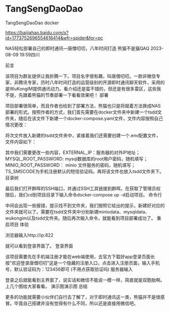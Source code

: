 # TangSengDaoDao
TangSengDaoDao docker 

https://baijiahao.baidu.com/s?id=1773752696554616414&wfr=spider&for=pc

NAS轻松部署自己的即时通讯—唐僧叨叨，八年时间打造
熊猫不是猫QAQ
2023-08-09 19:59四川
  

前言

该项目为群友提供让我折腾一下。项目名字很有趣，叫唐僧叨叨。一款非微信专家，非腾讯专家，历时八年时间打造的运营级别的开源即时通讯聊天软件，采用的是WuKongIM提供通讯动力。看介绍还是蛮不错的，但还是有很多雷区，这些我不提，先跟着熊猫的节奏部署一下看看效果吧！
部署

项目部署很简单，而且作者也给到了部署方法，熊猫也只是将就着方法换成NAS部署的形式。按照作者的方式，我们首先需要在docker文件夹中新建一个tsdd文件夹，随后在该文件下新建一个docker-compose.yaml文件，文件内容按照自己情况更改：

将次文件放入新建的tsdd文件夹中，紧接着我们还需要创建一个.env配置文件，文件内容如下：


其中我们需要更改一些内容，EXTERNAL_IP：服务器的对外IP地址；MYSQL_ROOT_PASSWORD: mysql数据库的root用户密码，随机填写；MINIO_ROOT_PASSWORD： minio 文件服务的密码，随机填写；TS_SMSCODE为手机注册默认的短信验证码。再将该文件也放入tsdd文件夹下。
目录树

最后我们打开群晖的SSH端口，并通过SSH工具链接到群晖。在获取了管理员权限后，我们cd到项目目录下输入命令docker-compose up -d启动项目。
命令行

中间会出现一些报错，提示找不到文件夹，我们按照它给出的提示，新建好对应的文件夹就可以了。需要在tsdd文件夹中分别新建miniodata、mysqldata、wukongim以及tsdd文件夹。随后再次输入命令，就能看到项目部署成功了。
重启项目
体验

浏览器输入http://ip:822

就可以看到登录界面了。
登录界面

该项目需要先在手机端注册才能在web端使用，去官方下载好app登录页面长按“欢迎登录唐僧叨叨”这是一个隐藏的注册入口，点击进入注册页面，输入手机号，默认验证码为：123456即可 (不用点获取验证吗)
服务器输入

登录之后就能看到主界面了，说实话和微信不能说一模一样，简直就是双胞胎啊。上几个图给大家看看。
演示图演示图
总结

更多的功能就需要小伙伴们自行去了解了，对于即时通讯这一类，熊猫并不是很感冒。毕竟自己搭建并没有觉得有什么不同，所以还是直接用微信吧。
